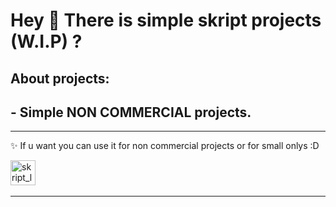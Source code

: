 <h1 align="left">Hey 👋 There is simple skript projects (W.I.P) ?</h1>

###


<h2 align="left">About projects:</h2>
<h2 align="left"> - Simple NON COMMERCIAL projects. </h2>

---

<p align="left">✨ If u want you can use it for non commercial projects or for small onlys :D</p>

<div align="left">
  <img src="https://avatars.githubusercontent.com/u/39464898?s=200&v=4" height="40" alt="skript_logo"  />
  <img width="12" />
</div>

---
